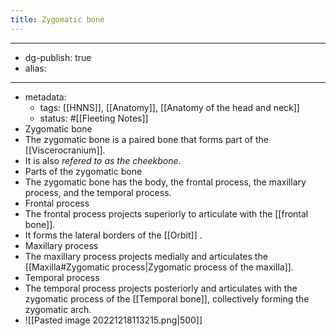 ```yaml
---
title: Zygomatic bone
---
```


- --
- dg-publish: true
- alias:
- --
- metadata:
	- tags: [[HNNS]], [[Anatomy]], [[Anatomy of the head and neck]]
	- status: #[[Fleeting Notes]]
- Zygomatic bone
- The zygomatic bone is a paired bone that forms part of the [[Viscerocranium]].
- It is also *refered to as the cheekbone*.
- Parts of the zygomatic bone
- The zygomatic bone has the body, the frontal process, the maxillary process, and the temporal process.
- Frontal process
- The frontal process projects superiorly to articulate with the [[frontal bone]].
- It forms the lateral borders of the [[Orbit]] .
- Maxillary process
- The maxillary process projects medially and articulates the [[Maxilla#Zygomatic process|Zygomatic process of the maxilla]].
- Temporal process
- The temporal process projects posteriorly and articulates with the zygomatic process of the [[Temporal bone]], collectively forming the zygomatic arch.
- ![[Pasted image 20221218113215.png|500]]